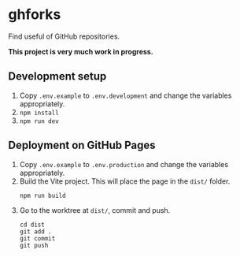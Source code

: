 # ghforks

Find useful of GitHub repositories.

**This project is very much work in progress.**

## Development setup

1. Copy `.env.example` to `.env.development` and change the variables appropriately.
2. `npm install`
3. `npm run dev`

## Deployment on GitHub Pages

1. Copy `.env.example` to `.env.production` and change the variables appropriately.
2. Build the Vite project. This will place the page in the `dist/` folder.
   ```shell
   npm run build
   ```
3. Go to the worktree at `dist/`, commit and push.
   ```shell
   cd dist
   git add .
   git commit
   git push
   ```

